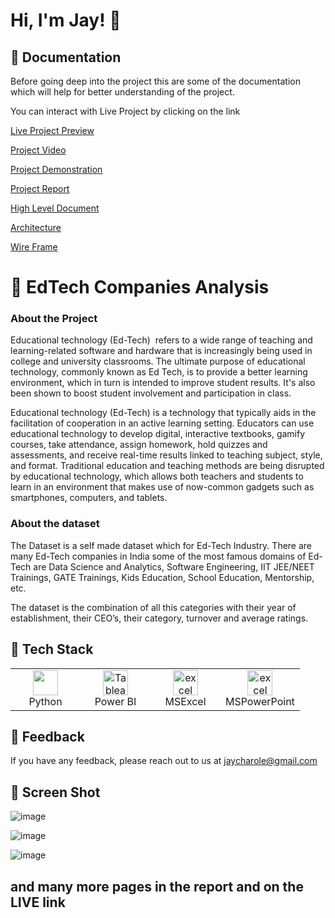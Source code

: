 # Hi, I'm Jay! 👋

## 🚀 Documentation

Before going deep into the project this are some of the documentation which will help for better understanding of the project. 

You can interact with Live Project by clicking on the link 

[Live Project Preview](https://linktodocumentation) 

[Project Video](https://linktodocumentation)

[Project Demonstration](https://linktodocumentation)

[Project Report](https://github.com/Jaycharole/EdTech-Company-Analysis/blob/main/Documentation/EdTech%20Companies%20Report.pdf)

[High Level Document](https://github.com/Jaycharole/EdTech-Company-Analysis/blob/main/Documentation/EdTech%20Analysis%20-%20High%20Level%20Document%20(HLD).pdf)

[Architecture](https://github.com/Jaycharole/EdTech-Company-Analysis/blob/main/Documentation/EduTech%20Analysis%20Architecture%20Document.pdf)

[Wire Frame](https://github.com/Jaycharole/EdTech-Company-Analysis/blob/main/Documentation/EdTech%20Wireframe.pdf)

# 🚀 EdTech Companies Analysis

### About the Project

Educational technology (Ed-Tech)  refers to a wide range of teaching and learning-related software and hardware that is increasingly being used in college and university classrooms. The ultimate purpose of educational technology, commonly known as Ed Tech, is to provide a better learning environment, which in turn is intended to improve student results. It's also been shown to boost student involvement and participation in class.

Educational technology (Ed-Tech) is a technology that typically aids in the facilitation of cooperation in an active learning setting. Educators can use educational technology to develop digital, interactive textbooks, gamify courses, take attendance, assign homework, hold quizzes and assessments, and receive real-time results linked to teaching subject, style, and format. Traditional education and teaching methods are being disrupted by educational technology, which allows both teachers and students to learn in an environment that makes use of now-common gadgets such as smartphones, computers, and tablets.


### About the dataset

The Dataset is a self made dataset which for Ed-Tech Industry. There are many Ed-Tech companies in India some of the most famous domains of Ed-Tech are Data Science and Analytics, Software Engineering, IIT JEE/NEET Trainings, GATE Trainings, Kids Education, School Education, Mentorship, etc.

The dataset is the combination of all this categories with their year of establishment, their CEO’s, their category, turnover and average ratings.


## 🚀 Tech Stack

<table align="center">
  <tr>
    <td align="center" width="96">
     <a href="#" target="_blank">
      <img loading="lazy" src="https://upload.wikimedia.org/wikipedia/commons/thumb/c/c3/Python-logo-notext.svg/2048px-Python-logo-notext.svg.png" width="40" height="40"/> 
    </a>
    <br/>Python
   </td>
   <td align="center" width="96">
      <a href="#">
        <a href="https://www.python.org" target="_blank"> <img loading="lazy" src="https://static.wikia.nocookie.net/logopedia/images/8/8c/Kisspng-power-bi-business-intelligence-microsoft-azure-mic-office-365-d-nieuwe-cloud-omgeving-dynamics-on-5be7b365088c80.991032501541911397035.png/revision/latest/scale-to-width-down/1504?cb=20200213050332" alt="Tableau" width="40" height="40"/>
      </a>
      <br>Power BI
    </td>
   <td align="center" width="96">
    <a href="#" target="_blank"> 
     <img loading="lazy" src="https://webobjects2.cdw.com/is/image/CDW/5300125?$product-main$" alt="excel" width="40" height="40"/>
    </a>
    <br/>MSExcel
   </td>
   <td align="center" width="96">
      <a href="#">
        <a href="https://www.python.org" target="_blank"> <img loading="lazy" src="https://i.pcmag.com/imagery/reviews/00InVWTsLrQWxxCpsQMKFcl-5.1569482071.fit_scale.size_760x427.jpg" alt="excel" width="40" height="40"/>
      </a>
      <br>MSPowerPoint
    </td>
  </tr>
</table>



## 🚀 Feedback

If you have any feedback, please reach out to us at jaycharole@gmail.com

## 🚀 Screen Shot

![image](https://user-images.githubusercontent.com/49811782/172945187-0e05c151-7f5d-49bf-9044-4fdcefd9574c.png)

![image](https://user-images.githubusercontent.com/49811782/172945233-bf013dbe-7d0b-49cf-ad78-fd9c23607dde.png)

![image](https://user-images.githubusercontent.com/49811782/172945273-23fa1f1c-2455-4c1e-80ff-682ac9448450.png)

## and many more pages in the report and on the LIVE link
